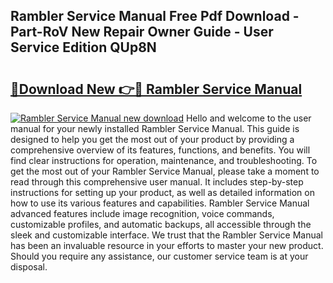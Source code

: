 ## Rambler Service Manual Free Pdf Download - Part-RoV New Repair Owner Guide - User Service Edition QUp8N

# <h2><a href="http://bc7643.oget.top/?id=Rambler+Service+Manual">🔗Download New 👉🔴 Rambler Service Manual</a></h2>

[![Rambler Service Manual new download](https://i.imgur.com/5g1atiW.png)](http://bc7643.oget.top/?id=Rambler+Service+Manual)
Hello and welcome to the user manual for your newly installed Rambler Service Manual. This guide is designed to help you get the most out of your product by providing a comprehensive overview of its features, functions, and benefits. You will find clear instructions for operation, maintenance, and troubleshooting. To get the most out of your Rambler Service Manual, please take a moment to read through this comprehensive user manual. It includes step-by-step instructions for setting up your product, as well as detailed information on how to use its various features and capabilities. Rambler Service Manual advanced features include image recognition, voice commands, customizable profiles, and automatic backups, all accessible through the sleek and customizable interface. We trust that the Rambler Service Manual has been an invaluable resource in your efforts to master your new product. Should you require any assistance, our customer service team is at your disposal.

